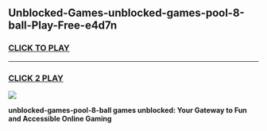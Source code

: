 
## Unblocked-Games-unblocked-games-pool-8-ball-Play-Free-e4d7n
<h3>
<a href="https://premium76.site?title=unblocked-games-pool-8-ball&ref=20M">CLICK TO PLAY</a></h3>
<hr>

<h3>
<a href="https://premium76.site?title=unblocked-games-pool-8-ball&ref=20M">CLICK 2 PLAY</a>
  
</h3>

<a href="https://premium76.site?title=unblocked-games-pool-8-ball&ref=19M"><img src="https://clearcache.store/games.png"></a>


**unblocked-games-pool-8-ball games unblocked: Your Gateway to Fun and Accessible Online Gaming**
